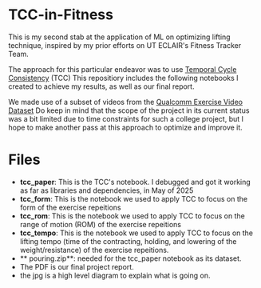 # TCC-in-Fitness
This is my second stab at the application of ML on optimizing lifting technique, inspired by my prior efforts on UT ECLAIR's Fitness Tracker Team. 

The approach for this particular endeavor was to use [Temporal Cycle Consistency](https://sites.google.com/view/temporal-cycle-consistency) (TCC)
This repositiory includes the following notebooks I created to achieve my results, as well as our final report.

We made use of a subset of videos from the [Qualcomm Exercise Video Dataset](https://www.qualcomm.com/developer/software/qevd-dataset)
Do keep in mind that the scope of the project in its current status was a bit limited due to time constraints for such a college project, but I hope to make another pass at this approach to optimize and improve it.

# Files
- **tcc_paper**: This is the TCC's notebook. I debugged and got it working as far as libraries and dependencies, in May of 2025
- **tcc_form**: This is the notebook we used to apply TCC to focus on the form of the exercise repeitions
- **tcc_rom**: This is the notebook we used to apply TCC to focus on the range of motion (ROM) of the exercise repeitions
- **tcc_tempo**: This is the notebook we used to apply TCC to focus on the lifting tempo (time of the contracting, holding, and lowering of the weight/resistance) of the exercise repeitions.
- ** pouring.zip**: needed for the tcc_paper notebook as its dataset.
- The PDF is our final project report.
- the jpg is a high level diagram to explain what is going on.
